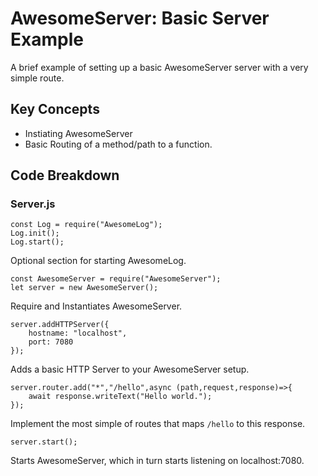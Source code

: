 # AwesomeServer: Basic Server Example

A brief example of setting up a basic AwesomeServer server with a very simple route.

## Key Concepts

 - Instiating AwesomeServer
 - Basic Routing of a method/path to a function.

## Code Breakdown

### Server.js

```
const Log = require("AwesomeLog");
Log.init();
Log.start();
```

Optional section for starting AwesomeLog.

```
const AwesomeServer = require("AwesomeServer");
let server = new AwesomeServer();
```

Require and Instantiates AwesomeServer.

```
server.addHTTPServer({
	hostname: "localhost",
	port: 7080
});
```

Adds a basic HTTP Server to your AwesomeServer setup.

```
server.router.add("*","/hello",async (path,request,response)=>{
	await response.writeText("Hello world.");
});
```

Implement the most simple of routes that maps `/hello` to this response.

```
server.start();
```

Starts AwesomeServer, which in turn starts listening on localhost:7080.
